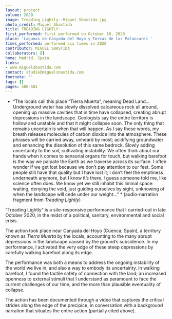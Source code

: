 ```yaml
---
layout: project
volume: 2020
image: Treading_Lightly--Miguel_Sbastida.jpg
photo_credit: Miguel Sbastida
title: TREADING LIGHTLY
first_performed: first performed on October 10, 2020
place: 'Lagunas de Canyada del Hoyo y Torcas de los Palancares '
times_performed: performed six times in 2020
contributor: MIGUEL SBASTIDA
collaborators: []
home: Madrid, Spain
links:
- www.miguelsbastida.com
contact: studio@miguelsbastida.com
footnote: ''
tags: []
pages: 580-581
---
```




* “The locals call this place “Tierra Muerta”, meaning Dead Land… 
Underground water has slowly dissolved calcareous rock all around, opening up massive cavities that in time have collapsed, creating abrupt depressions in the landscape. Geologists say the entire territory is hollow and unstable and that it might collapse soon. The only thing that remains uncertain is when that will happen. 
As I say these words, my breath releases molecules of carbon dioxide into the atmosphere. These phrases will be carried away, unheard by most; acidifying groundwater and enhancing the dissolution of this same bedrock. Slowly adding uncertainty to the soil, cultivating instability.
We often think about our hands when it comes to sensorial organs for touch, but walking barefoot is the way we palpate the Earth as we traverse across its surface. I often wonder if we get lost because we don’t pay attention to our feet. Some people still have that quality but I have lost it; I don’t feel the emptiness underneath anymore, but I know it’s there. I guess someone told me, like science often does. We know yet we still inhabit this liminal space: waiting, denying the void, just guiding ourselves by sight, unknowing of when the landscape will cede under our weight…” * 
(audio-narration fragment from *Treading Lightly*)

“Treading Lightly” is a site-responsive performance that I carried-out in late October 2020, in the midst of a political, sanitary, environmental and social crisis.

The action took place near Canyada del Hoyo (Cuenca, Spain), a territory known as *Tierra Muerta* by the locals, accounting to the many abrupt depressions in the landscape caused by the ground’s subsidence. In my performance, I activated the very edge of these steep depressions by carefully walking barefoot along its edge. 

The performance was both a means to address the ongoing instability of the world we live in, and also a way to embody its uncertainty. In walking barefoot, I found the tactile safety of connection with the land; an increased openness to external stimuli that I understand as paramount to face the current challenges of our time, and the more than plausible eventuality of collapse.

The action has been documented through a video that captures the critical strides along the edge of the precipice, in conversation with a background narration that situates the entire action (partially cited above). 

